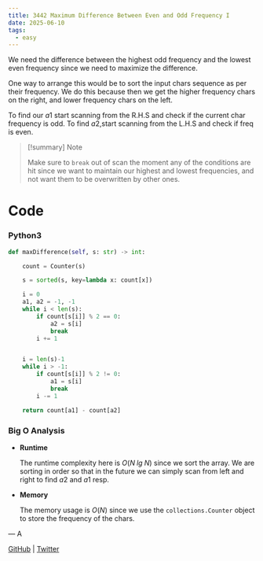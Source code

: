 ```yaml
---
title: 3442 Maximum Difference Between Even and Odd Frequency I
date: 2025-06-10
tags:
  - easy
---
```


We need the difference between the highest odd frequency and the lowest even frequency since we need to maximize the difference.

One way to arrange this would be to sort the input chars sequence as per their frequency. We do this because then we get the higher frequency chars on the right, and lower frequency chars on the left.

To find our $a1$ start scanning from the R.H.S and check if the current char frequency is odd. To find $a2$,start scanning from the L.H.S and check if freq is even.

> [!summary] Note
>
> Make sure to `break` out of scan the moment any of the conditions are hit since we want to maintain our highest and lowest frequencies, and not want them to be overwritten by other ones.

# Code

### Python3

```python
def maxDifference(self, s: str) -> int:

    count = Counter(s)

    s = sorted(s, key=lambda x: count[x])

    i = 0
    a1, a2 = -1, -1
    while i < len(s):
        if count[s[i]] % 2 == 0:
            a2 = s[i]
            break
        i += 1


    i = len(s)-1
    while i > -1:
        if count[s[i]] % 2 != 0:
            a1 = s[i]
            break
        i -= 1

    return count[a1] - count[a2]
```

### Big O Analysis

- **Runtime**

  The runtime complexity here is $O(N \; lg \; N)$ since we sort the array. We are sorting in order so that in the future we can simply scan from left and right to find $a2$ and $a1$ resp.

- **Memory**

  The memory usage is $O(N)$ since we use the `collections.Counter` object to store the frequency of the chars.

— A

[GitHub](https://github.com/athkdev) | [Twitter](https://twitter.com/athkdev)
